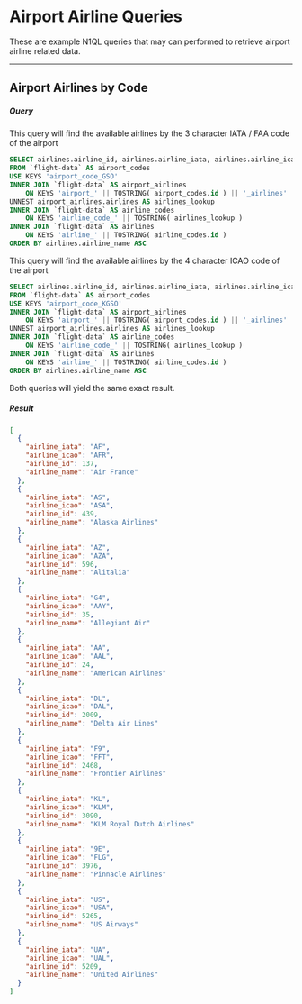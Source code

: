 # Airport Airline Queries

These are example N1QL queries that may can performed to retrieve airport airline related data.

---

## Airport Airlines by Code

##### Query

This query will find the available airlines by the 3 character IATA / FAA code of the airport

```sql
SELECT airlines.airline_id, airlines.airline_iata, airlines.airline_icao, airlines.airline_name
FROM `flight-data` AS airport_codes
USE KEYS 'airport_code_GSO'
INNER JOIN `flight-data` AS airport_airlines
    ON KEYS 'airport_' || TOSTRING( airport_codes.id ) || '_airlines'
UNNEST airport_airlines.airlines AS airlines_lookup
INNER JOIN `flight-data` AS airline_codes
    ON KEYS 'airline_code_' || TOSTRING( airlines_lookup )
INNER JOIN `flight-data` AS airlines
    ON KEYS 'airline_' || TOSTRING( airline_codes.id )
ORDER BY airlines.airline_name ASC
```

This query will find the available airlines by the 4 character ICAO code of the airport

```sql
SELECT airlines.airline_id, airlines.airline_iata, airlines.airline_icao, airlines.airline_name
FROM `flight-data` AS airport_codes
USE KEYS 'airport_code_KGSO'
INNER JOIN `flight-data` AS airport_airlines
    ON KEYS 'airport_' || TOSTRING( airport_codes.id ) || '_airlines'
UNNEST airport_airlines.airlines AS airlines_lookup
INNER JOIN `flight-data` AS airline_codes
    ON KEYS 'airline_code_' || TOSTRING( airlines_lookup )
INNER JOIN `flight-data` AS airlines
    ON KEYS 'airline_' || TOSTRING( airline_codes.id )
ORDER BY airlines.airline_name ASC
```

Both queries will yield the same exact result.

##### Result

```json
[
  {
    "airline_iata": "AF",
    "airline_icao": "AFR",
    "airline_id": 137,
    "airline_name": "Air France"
  },
  {
    "airline_iata": "AS",
    "airline_icao": "ASA",
    "airline_id": 439,
    "airline_name": "Alaska Airlines"
  },
  {
    "airline_iata": "AZ",
    "airline_icao": "AZA",
    "airline_id": 596,
    "airline_name": "Alitalia"
  },
  {
    "airline_iata": "G4",
    "airline_icao": "AAY",
    "airline_id": 35,
    "airline_name": "Allegiant Air"
  },
  {
    "airline_iata": "AA",
    "airline_icao": "AAL",
    "airline_id": 24,
    "airline_name": "American Airlines"
  },
  {
    "airline_iata": "DL",
    "airline_icao": "DAL",
    "airline_id": 2009,
    "airline_name": "Delta Air Lines"
  },
  {
    "airline_iata": "F9",
    "airline_icao": "FFT",
    "airline_id": 2468,
    "airline_name": "Frontier Airlines"
  },
  {
    "airline_iata": "KL",
    "airline_icao": "KLM",
    "airline_id": 3090,
    "airline_name": "KLM Royal Dutch Airlines"
  },
  {
    "airline_iata": "9E",
    "airline_icao": "FLG",
    "airline_id": 3976,
    "airline_name": "Pinnacle Airlines"
  },
  {
    "airline_iata": "US",
    "airline_icao": "USA",
    "airline_id": 5265,
    "airline_name": "US Airways"
  },
  {
    "airline_iata": "UA",
    "airline_icao": "UAL",
    "airline_id": 5209,
    "airline_name": "United Airlines"
  }
]
```
